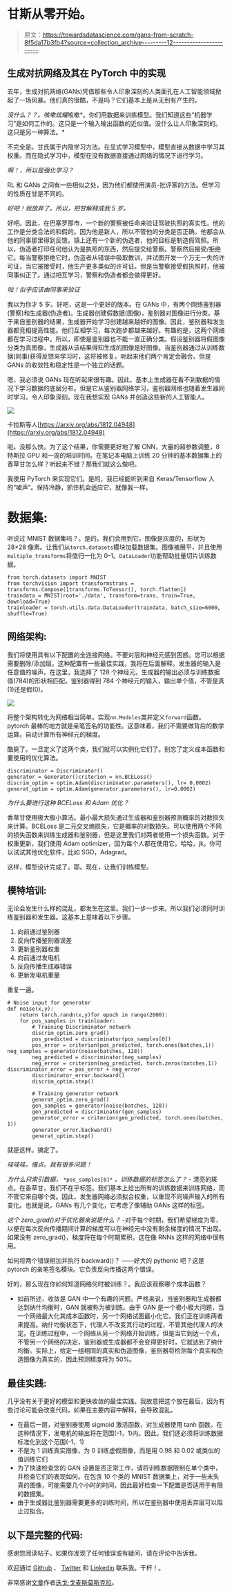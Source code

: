 # 甘斯从零开始。

> 原文：<https://towardsdatascience.com/gans-from-scratch-8f5da17b3fb4?source=collection_archive---------12----------------------->

## 生成对抗网络及其在 PyTorch 中的实现

去年，生成对抗网络(GANs)凭借那些令人印象深刻的人类面孔在人工智能领域掀起了一场风暴。他们真的很酷，不是吗？它们基本上是从无到有产生的。

*没什么？？。*咳嗽*炫耀*咳嗽*。你们用数据来训练模型。我们知道这些“机器学习”是如何工作的。这只是一个输入输出函数的近似值。没什么让人印象深刻的。这只是另一种算法。*

不完全是。甘氏属于内隐学习方法。在显式学习模型中，模型直接从数据中学习其权重。而在隐式学习中，模型在没有数据直接通过网络的情况下进行学习。

*啊！，所以是强化学习？*

RL 和 GANs 之间有一些相似之处，因为他们都使用演员-批评家的方法。但学习的性质在甘是不同的。

*好吧！我放弃了。所以，把甘解释成我 5 岁。*

好吧。因此，在巴塞罗那市，一个新的警察被任命来验证驾驶执照的真实性。他的工作是分类合法的和假的。因为他是新人，所以不管他的分类是否正确，他都会从他的同事那里得到反馈。镇上还有一个新的伪造者，他的目标是制造假驾照。所以，伪造者打印任何他认为是执照的东西，然后提交给警察。警察然后接受/拒绝它。每当警察拒绝它时，伪造者从错误中吸取教训，并试图开发一个万无一失的许可证，当它被接受时，他生产更多类似的许可证。但是当警察接受假执照时，他被同事纠正了。通过相互学习，警察和伪造者都会做得更好。

*咄！似乎应该由同事来验证*

我以为你才 5 岁。好吧，这是一个更好的版本。在 GANs 中，有两个网络鉴别器(警察)和生成器(伪造者)。生成器创建假数据(图像)，鉴别器对图像进行分类。基于来自鉴别器的结果，生成器开始学习创建越来越好的图像。因此，鉴别器和发生器都竞相提高性能。他们互相学习，每次跑步都越来越好。有趣的是，这两个网络都在学习过程中。所以，即使是鉴别器也不能一直正确分类。假设鉴别器将假图像分类为真图像，生成器从该结果得知生成的图像是好图像。当鉴别器通过从训练数据(同事)获得反馈来学习时，这将被修复。听起来他们两个肯定会融合。但是 GANs 的收敛性和稳定性是一个独立的话题。

嗯，我必须说 GANs 现在听起来很有趣。因此，基本上生成器在看不到数据的情况下学习数据的底层分布。但是它从鉴别器网络学习，鉴别器网络也随着发生器同时学习。令人印象深刻。现在我想实现 GANs 并创造这些新的人工智能人。

![](img/25e21d69b6338348d8ea334984a10742.png)

卡拉斯等人[https://arxiv.org/abs/1812.04948](https://arxiv.org/abs/1812.04948)

呃。没那么快。为了这个结果，你需要更好地了解 CNN，大量的超参数调整，8 特斯拉 GPU 和一周的培训时间。在笔记本电脑上训练 20 分钟的基本数据集上的香草甘怎么样？听起来不错？那我们就这么做吧。

我使用 PyTorch 来实现它们。是的，我已经能听到来自 Keras/Tensorflow 人的“嘘声”。保持冷静，抓住机会适应它，就像我一样。

# 数据集:

听说过 MNIST 数据集吗？。是的，我们会用到它。图像是灰度的，形状为 28×28 像素。让我们从`torch.datasets`模块加载数据集。图像被展平，并且使用`multiple_transforms`将值归一化为 0–1。`DataLoader`功能帮助批量切片训练数据。

```
from torch.datasets import MNIST
from torchvision import transformstrans = transforms.Compose([transforms.ToTensor(), torch.flatten])
traindata = MNIST(root='./data', transform=trans, train=True, download=True)
trainloader = torch.utils.data.DataLoader(traindata, batch_size=6000, shuffle=True)
```

## 网络架构:

我们将使用具有以下配置的全连接网络。不要对层和神经元感到困惑。您可以根据需要删除/添加层。这种配置有一些最佳实践，我将在后面解释。发生器的输入是任意值的噪声。在这里，我选择了 128 个神经元。生成器的输出必须与训练数据值(784)的形状相匹配。鉴别器得到 784 个神经元的输入，输出单个值，不管是真(1)还是假(0)。

![](img/f65429a30a780d453ba18677f764aa8b.png)

将整个架构转化为网络相当简单。实现`nn.Modules`类并定义`forward`函数。pytorch 最棒的地方就是亲笔签名的功能性。这意味着，我们不需要做背后的数学运算。自动计算所有神经元的梯度。

酷毙了。一旦定义了这两个类，我们就可以实例化它们了。别忘了定义成本函数和要使用的优化算法。

```
discriminator = Discriminator()
generator = Generator()criterion = nn.BCELoss()
discrim_optim = optim.Adam(discriminator.parameters(), lr= 0.0002)
generat_optim = optim.Adam(generator.parameters(), lr=0.0002)
```

*为什么要进行这种 BCELoss 和 Adam 优化？*

香草甘使用极大极小算法。最小最大损失通过生成器和鉴别器预测概率的对数损失来计算。BCELoss 是二元交叉熵损失，它是概率的对数损失。可以使用两个不同的损失函数来训练生成器和鉴别器，但是这里我们对两者使用一个损失函数。对于权重更新，我们使用 Adam optimizer，因为每个人都在使用它。哈哈，jk。你可以试试其他优化软件，比如 SGD，Adagrad。

这样，模型设计完成了。耶。现在，让我们训练模型。

## **模特培训:**

无论会发生什么样的混乱，都发生在这里。我们一步一步来。所以我们必须同时训练鉴别器和发生器。这基本上意味着以下步骤。

1.  向前通过鉴别器
2.  反向传播鉴别器误差
3.  更新鉴别器权重
4.  向前通过发电机
5.  反向传播生成器错误
6.  更新发电机重量

重复一遍。

```
# Noise input for generator
def noise(x,y):
    return torch.randn(x,y)for epoch in range(2000):
    for pos_samples in trainloader:
        # Training Discriminator network
        discrim_optim.zero_grad()
        pos_predicted = discriminator(pos_samples[0])
        pos_error = criterion(pos_predicted, torch.ones(batches,1)) neg_samples = generator(noise(batches, 128))
        neg_predicted = discriminator(neg_samples)
        neg_error = criterion(neg_predicted, torch.zeros(batches,1)) discriminator_error = pos_error + neg_error
        discriminator_error.backward()
        discrim_optim.step()

        # Training generator network
        generat_optim.zero_grad()
        gen_samples = generator(noise(batches, 128))
        gen_predicted = discriminator(gen_samples)
        generator_error = criterion(gen_predicted, torch.ones(batches, 1))
        generator_error.backward()
        generat_optim.step()
```

就是这样。搞定了。

*哇哇哇。慢点。我有很多问题！*

*为什么只索引数据，* `*pos_samples[0]*` *。训练数据的标签怎么了？
-* 漂亮的斑点。在香草甘，我们不在乎标签。我们基本上给出所有的训练数据来训练网络，而不管它来自哪个类。因此，发生器网络必须拟合权重，以重现不同噪声输入的所有变化。也就是说，GANs 有几个变化，它考虑了像辅助 GANs 这样的标签。

*这个 zero_grad()对于优化器来说是什么？* -对于每个时期，我们希望梯度为零，以便在每次反向传播期间计算的梯度可以在神经元中没有剩余梯度的情况下出现。如果没有 zero_grad()，梯度将在每个时期累积，这在像 RNNs 这样的网络中很有用。

如何将两个错误相加并执行 backward()？
——好大的 pythonic 吧？这是 pytorch 的亲笔签名模块。它负责反向传播这两个错误。

好的，那么现在你如何知道网络何时被训练？。我应该观察哪个成本函数？
- 如前所述，收敛是 GAN 中一个有趣的问题。严格来说，当鉴别器和生成器都达到纳什均衡时，GAN 就被称为被训练。由于 GAN 是一个极小极大问题，当一个网络最大化其成本函数时，另一个网络试图最小化它。我们正在训练两者来提高。纳什均衡状态下，代理人不改变其行动的过程，不管其他代理人的决定。在训练过程中，一个网络从另一个网络开始训练，但是当它到达一个点，不管另一个网络的决定，鉴别器或生成器都不会变得更好时，它就达到了纳什均衡。实际上，给定一组相同的真实和伪造图像，鉴别器将检测每个真实和伪造图像为真实的，因此预测精度将为 50%。

## 最佳实践:

几乎没有关于更好的模型和更快收敛的最佳实践。我故意把这个放在最后，因为有些讨论可能会改变代码，如果在主要内容中解释，会导致混乱。

*   在最后一层，对鉴别器使用 sigmoid 激活函数，对生成器使用 tanh 函数。在这种情况下，发电机的输出将在范围(-1，1)内。因此，我们还必须将训练数据标准化到这个范围(-1，1)
*   不是为 1 训练真实图像，为 0 训练虚假图像，而是用 0.98 和 0.02 或类似的值训练它们
*   为了快速检查您的 GAN 设置是否正常工作，请将训练数据限制在单个类中，并检查它们的表现如何。在包含 10 个类的 MNIST 数据集上，对于一些未失真的图像，可能需要几个小时的时间，因此最好检查一下配置是否适用于有限的数据集。
*   由于生成器比鉴别器需要更多的训练时间，所以在鉴别器中使用丢弃层可以阻止过拟合。

## 以下是完整的代码:

感谢您阅读帖子。如果你发现了任何错误或有疑问，请在评论中告诉我。

欢迎通过 [Github](https://github.com/chmodsss) 、 [Twitter](https://twitter.com/chmodsss) 和 [Linkedin](https://www.linkedin.com/in/sivasuryas) 联系我。干杯！。

非常感谢[文章](https://medium.com/ai-society/gans-from-scratch-1-a-deep-introduction-with-code-in-pytorch-and-tensorflow-cb03cdcdba0f)作者[迭戈·戈麦斯莫斯克拉](https://medium.com/u/2ae3e490bdf8?source=post_page-----8f5da17b3fb4--------------------------------)。